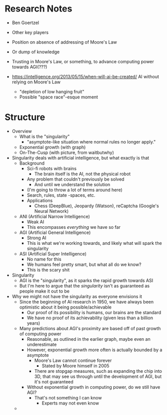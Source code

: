# Research Notes

+ Ben Goertzel
+ Other key players

+ Position on absence of addressing of Moore's Law
+ Or dump of knowledge

+ Trusting in Moore's Law, or something, to advance computing power towards AGI(???)

+ https://intelligence.org/2013/05/15/when-will-ai-be-created/ AI without relying on Moore's Law
    * "depletion of low hanging fruit"
    * Possible "space race"-esque moment


# Structure

+ Overview
    * What is the "singularity"
        - "asymptote-like situation where normal rules no longer apply."
    * Exponential growth (with graph)
    * On-The-Cusp (with picture, from waitbutwhy)
+ Singularity deals with artificial intelligence, but what exactly is that
    * Background
        - Sci-fi robots with brains
            + The brain itself is the AI, not the physical robot
        - Any problem that couldn't previously be solved
            + And until we understand the solution
        - (I'm going to throw a lot of terms around here)
        - Search, rules, state    -spaces, etc.
        - Applications
            + Chess (DeepBlue), Jeopardy (Watson), reCaptcha (Google's Neural Network)
    * ANI (Artificial Narrow Intelligence)
        - Weak AI
        - This encompasses *everything* we have so far
    * AGI (Artificial General Intelligence)
        - Strong AI
        - This is what we're working towards, and likely what will spark the singularity
    * ASI (Artificial Super Intelligence)
        - No name for this
        - We humans feel pretty smart, but what all do we know?
        - This is the scary shit
+ Singularity
    * AGI is the "singularity", as it sparks the rapid growth towards ASI
    * But I'm here to argue that the *singularity* isn't as guaranteed as people make it out to be
+ Why we might not have the singularity as everyone envisions it
    * Since the beginning of AI research in 1950, we have always been optimistic about it being possible/achievable
        - Our proof of its possibility is humans, our brains are the standard
        - We have no proof of its achievability (given less than a billion years)
    * Many predictions about AGI's proximity are based off of past growth of computing power
        - Reasonable, as outlined in the earlier graph, maybe even an underestimate
        - However, exponential growth more often is actually bounded by a asymptote
            + Moore's Law cannot continue forever
                * Stated by Moore himself in 2005
            + There are stopgap measures, such as expanding the chip into 3D, that may see us through until the development of AGI, but it's not guaranteed
        - Without exponential growth in computing power, do we still have AGI?
            + That's not something I can know
                * Experts may not even know
    * 
